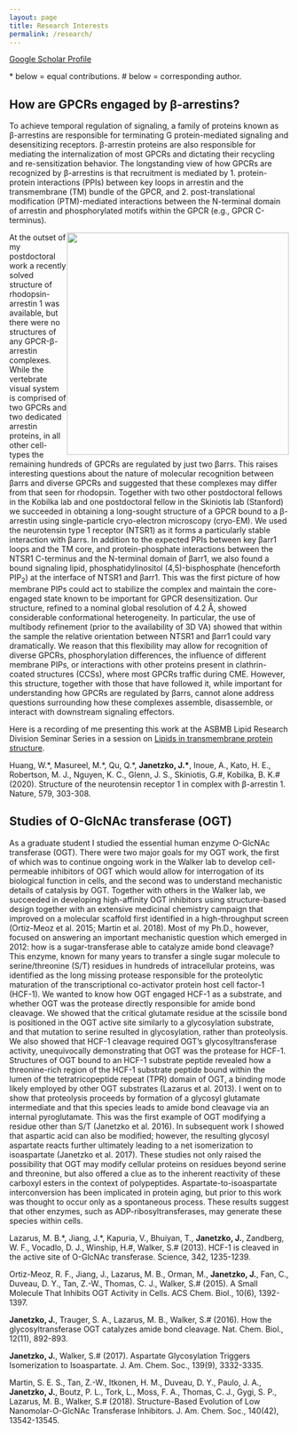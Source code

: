 ```yaml
---
layout: page
title: Research Interests
permalink: /research/
---
```


[Google Scholar Profile](https://scholar.google.com/citations?user=a9nNtM8AAAAJ&hl=en)

\* below = equal contributions.
\# below = corresponding author.

## How are GPCRs engaged by &#946;-arrestins?

<p>
To achieve temporal regulation of signaling, a family of proteins known as &#946;-arrestins are responsible for terminating G protein-mediated signaling and desensitizing receptors. &#946;-arrestin proteins are also responsible for mediating the internalization of most GPCRs and dictating their recycling and re-sensitization behavior. The longstanding view of how GPCRs are recognized by &#946;-arrestins is that recruitment is mediated by 1. protein-protein interactions (PPIs) between key loops in arrestin and the transmembrane (TM) bundle of the GPCR, and 2. post-translational modification (PTM)-mediated interactions between the N-terminal domain of arrestin and phosphorylated motifs within the GPCR (e.g., GPCR C-terminus). 
</p>

<p>
<div>
    <div style="float:right">
        <img src="https://jjanetzko.github.io/images/overall_EM_figure-01.png" style="width:400px;">
    </div>  
    <div>
At the outset of my postdoctoral work a recently solved structure of rhodopsin-arrestin 1 was available, but there were no structures of any GPCR-&#946;-arrestin complexes. While the vertebrate visual system is comprised of two GPCRs and two dedicated arrestin proteins, in all other cell-types the remaining hundreds of GPCRs are regulated by just two &#946;arrs. This raises interesting questions about the nature of molecular recognition between &#946;arrs and diverse GPCRs and suggested that these complexes may differ from that seen for rhodopsin. Together with two other postdoctoral fellows in the Kobilka lab and one postdoctoral fellow in the Skiniotis lab (Stanford) we succeeded in obtaining a long-sought structure of a GPCR bound to a &#946;-arrestin using single-particle cryo-electron microscopy (cryo-EM). We used the neurotensin type 1 receptor (NTSR1) as it forms a particularly stable interaction with &#946;arrs. In addition to the expected PPIs between key &#946;arr1 loops and the TM core, and protein-phosphate interactions between the NTSR1 C-terminus and the N-terminal domain of &#946;arr1, we also found a bound signaling lipid, phosphatidylinositol (4,5)-bisphosphate (henceforth PIP<sub>2</sub>) at the interface of NTSR1 and &#946;arr1. This was the first picture of how membrane PIPs could act to stabilize the complex and maintain the core-engaged state known to be important for GPCR desensitization. Our structure, refined to a nominal global resolution of 4.2 &#8491;, showed considerable conformational heterogeneity. In particular, the use of multibody refinement (prior to the availability of 3D VA) showed that within the sample the relative orientation between NTSR1 and &#946;arr1 could vary dramatically. We reason that this flexibility may allow for recognition of diverse GPCRs, phosphorylation differences, the influence of different membrane PIPs, or interactions with other proteins present in clathrin-coated structures (CCSs), where most GPCRs traffic during CME. However, this structure, together with those that have followed it, while important for understanding how GPCRs are regulated by &#946;arrs, cannot alone address questions surrounding how these complexes assemble, disassemble, or interact with downstream signaling effectors.</p>
      </div>
</div>  

Here is a recording of me presenting this work at the ASBMB Lipid Research Division Seminar Series in a session on [Lipids in transmembrane protein structure](https://youtu.be/hpJwu7iOS8Y?t=1804).

Huang, W.\*, Masureel, M.\*, Qu, Q.\*, **Janetzko, J.\***, Inoue, A., Kato, H. E., Robertson, M. J., Nguyen, K. C., Glenn, J. S., Skiniotis, G.\#, Kobilka, B. K.\# (2020). Structure of the neurotensin receptor 1 in complex with &#946;-arrestin 1. Nature, 579, 303-308.

## Studies of O-GlcNAc transferase (OGT)

<p>
As a graduate student I studied the essential human enzyme O-GlcNAc transferase (OGT). There were two major goals for my OGT work, the first of which was to continue ongoing work in the Walker lab to develop cell-permeable inhibitors of OGT which would allow for interrogation of its biological function in cells, and the second was to understand mechanistic details of catalysis by OGT. Together with others in the Walker lab, we succeeded in developing high-affinity OGT inhibitors using structure-based design together with an extensive medicinal chemistry campaign that improved on a molecular scaffold first identified in a high-throughput screen (Ortiz-Meoz et al. 2015; Martin et al. 2018). Most of my Ph.D., however, focused on answering an important mechanistic question which emerged in 2012: how is a sugar-transferase able to catalyze amide bond cleavage? This enzyme, known for many years to transfer a single sugar molecule to serine/threonine (S/T) residues in hundreds of intracellular proteins, was identified as the long missing protease responsible for the proteolytic maturation of the transcriptional co-activator protein host cell factor-1 (HCF-1). We wanted to know how OGT engaged HCF-1 as a substrate, and whether OGT was the protease directly responsible for amide bond cleavage. We showed that the critical glutamate residue at the scissile bond is positioned in the OGT active site similarly to a glycosylation substrate, and that mutation to serine resulted in glycosylation, rather than proteolysis. We also showed that HCF-1 cleavage required OGT’s glycosyltransferase activity, unequivocally demonstrating that OGT was the protease for HCF-1. Structures of OGT bound to an HCF-1 substrate peptide revealed how a threonine-rich region of the HCF-1 substrate peptide bound within the lumen of the tetratricopeptide repeat (TPR) domain of OGT, a binding mode likely employed by other OGT substrates (Lazarus et al. 2013). I went on to show that proteolysis proceeds by formation of a glycosyl glutamate intermediate and that this species leads to amide bond cleavage via an internal pyroglutamate. This was the first example of OGT modifying a residue other than S/T (Janetzko et al. 2016). In subsequent work I showed that aspartic acid can also be modified; however, the resulting glycosyl aspartate reacts further ultimately leading to a net isomerization to isoaspartate (Janetzko et al. 2017). These studies not only raised the possibility that OGT may modify cellular proteins on residues beyond serine and threonine, but also offered a clue as to the inherent reactivity of these carboxyl esters in the context of polypeptides. Aspartate-to-isoaspartate interconversion has been implicated in protein aging, but prior to this work was thought to occur only as a spontaneous process. These results suggest that other enzymes, such as ADP-ribosyltransferases, may generate these species within cells.
</p>
  
Lazarus, M. B.\*, Jiang, J.\*, Kapuria, V., Bhuiyan, T., **Janetzko, J.**, Zandberg, W. F., Vocadlo, D. J., Winship, H.\#, Walker, S.\# (2013). HCF-1 is cleaved in the active site of O-GlcNAc transferase. Science, 342, 1235-1239.

Ortiz-Meoz, R. F., Jiang, J., Lazarus, M. B., Orman, M., **Janetzko, J.**, Fan, C., Duveau, D. Y., Tan, Z.-W., Thomas, C. J., Walker, S.\# (2015). A Small Molecule That Inhibits OGT Activity in Cells. ACS Chem. Biol., 10(6), 1392-1397.

**Janetzko, J.**, Trauger, S. A., Lazarus, M. B., Walker, S.\# (2016). How the glycosyltransferase
OGT catalyzes amide bond cleavage. Nat. Chem. Biol., 12(11), 892-893.

**Janetzko, J.**, Walker, S.\# (2017). Aspartate Glycosylation Triggers Isomerization to Isoaspartate. J. Am. Chem. Soc., 139(9), 3332-3335.

Martin, S. E. S., Tan, Z.-W., Itkonen, H. M., Duveau, D. Y., Paulo, J. A., **Janetzko, J.**, Boutz, P. L., Tork, L., Moss, F. A., Thomas, C. J., Gygi, S. P., Lazarus, M. B., Walker, S.\# (2018). Structure-Based Evolution of Low Nanomolar-O-GlcNAc Transferase Inhibitors. J. Am. Chem. Soc., 140(42), 13542-13545.
